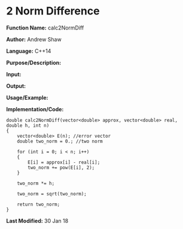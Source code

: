 # 2 Norm Difference

**Function Name:** calc2NormDiff

**Author:** Andrew Shaw

**Language:** C++14

**Purpose/Description:**

**Input:**

**Output:**

**Usage/Example:**

**Implementation/Code:**
~~~~
double calc2NormDiff(vector<double> approx, vector<double> real, double h, int n)
{
	vector<double> E(n); //error vector
	double two_norm = 0.; //two norm

	for (int i = 0; i < n; i++)
	{
		E[i] = approx[i] - real[i];
		two_norm += pow(E[i], 2);
	}

	two_norm *= h;

	two_norm = sqrt(two_norm);

	return two_norm;
}
~~~~
**Last Modified:** 30 Jan 18
